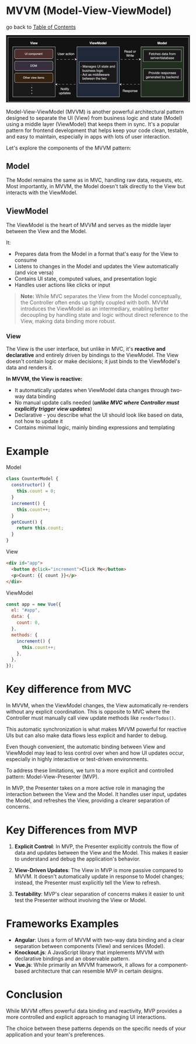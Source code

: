 # MVVM (Model-View-ViewModel)

go back to [Table of Contents](./fe-architectures.md)

![MVVM Diagram](./mvvm.png)

Model-View-ViewModel (MVVM) is another powerful architectural pattern designed to separate the UI (View) from business logic and state (Model) using a middle layer (ViewModel) that keeps them in sync. It's a popular pattern for frontend development that helps keep your code clean, testable, and easy to maintain, especially in apps with lots of user interaction.

Let's explore the components of the MVVM pattern:

## Model

The Model remains the same as in MVC, handling raw data, requests, etc.
Most importantly, in MVVM, the Model doesn't talk directly to the View but interacts with the ViewModel.

## ViewModel

The ViewModel is the heart of MVVM and serves as the middle layer between the View and the Model.

It:

- Prepares data from the Model in a format that's easy for the View to consume
- Listens to changes in the Model and updates the View automatically (and vice versa)
- Contains UI state, computed values, and presentation logic
- Handles user actions like clicks or input

> **Note:** While MVC separates the View from the Model conceptually, the Controller often ends up tightly coupled with both. MVVM introduces the ViewModel as an intermediary, enabling better decoupling by handling state and logic without direct reference to the View, making data binding more robust.

### View

The View is the user interface, but unlike in MVC, it's **reactive and declarative** and entirely driven by bindings to the ViewModel. The View doesn't contain logic or make decisions; it just binds to the ViewModel's data and renders it.

**In MVVM, the View is reactive:**

- It automatically updates when ViewModel data changes through two-way data binding
- No manual update calls needed (**_unlike MVC where Controller must explicitly trigger view updates_**)
- Declarative - you describe what the UI should look like based on data, not how to update it
- Contains minimal logic, mainly binding expressions and templating

# Example

Model

```javascript
class CounterModel {
  constructor() {
    this.count = 0;
  }
  increment() {
    this.count++;
  }
  getCount() {
    return this.count;
  }
}
```

View

```html
<div id="app">
  <button @click="increment">Click Me</button>
  <p>Count: {{ count }}</p>
</div>
```

ViewModel

```javascript
const app = new Vue({
  el: "#app",
  data: {
    count: 0,
  },
  methods: {
    increment() {
      this.count++;
    },
  },
});
```

# Key difference from MVC

In MVVM, when the ViewModel changes, the View automatically re-renders without any explicit coordination. This is opposite to MVC where the Controller must manually call view update methods like `renderTodos()`.

This automatic synchronization is what makes MVVM powerful for reactive UIs but can also make data flows less explicit and harder to debug.

Even though convenient, the automatic binding between View and ViewModel may lead to less control over when and how UI updates occur, especially in highly interactive or test-driven environments.

To address these limitations, we turn to a more explicit and controlled pattern: Model-View-Presenter (MVP).

In MVP, the Presenter takes on a more active role in managing the interaction between the View and the Model. It handles user input, updates the Model, and refreshes the View, providing a clearer separation of concerns.

# Key Differences from MVP

1. **Explicit Control**: In MVP, the Presenter explicitly controls the flow of data and updates between the View and the Model. This makes it easier to understand and debug the application's behavior.

2. **View-Driven Updates**: The View in MVP is more passive compared to MVVM. It doesn't automatically update in response to Model changes; instead, the Presenter must explicitly tell the View to refresh.

3. **Testability**: MVP's clear separation of concerns makes it easier to unit test the Presenter without involving the View or Model.

# Frameworks Examples

- **Angular**: Uses a form of MVVM with two-way data binding and a clear separation between components (View) and services (Model).
- **Knockout.js**: A JavaScript library that implements MVVM with declarative bindings and an observable pattern.
- **Vue.js**: While primarily an MVVM framework, it allows for a component-based architecture that can resemble MVP in certain designs.

# Conclusion

While MVVM offers powerful data binding and reactivity, MVP provides a more controlled and explicit approach to managing UI interactions.

The choice between these patterns depends on the specific needs of your application and your team's preferences.
